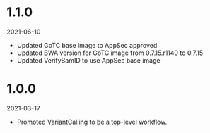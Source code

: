 # 1.1.0
2021-06-10

* Updated GoTC base image to AppSec approved 
* Updated BWA version for GoTC image from 0.7.15.r1140 to 0.7.15
* Updated VerifyBamID to use AppSec base image

# 1.0.0
2021-03-17

* Promoted VariantCalling to be a top-level workflow.